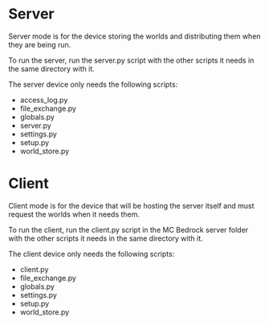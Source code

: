 # Server

Server mode is for the device storing the worlds and distributing them when they are being run.

To run the server, run the server.py script with the other scripts it needs in the same directory with it.

The server device only needs the following scripts:

- access_log.py
- file_exchange.py
- globals.py
- server.py
- settings.py
- setup.py
- world_store.py

# Client

Client mode is for the device that will be hosting the server itself and must request the worlds when it needs them.

To run the client, run the client.py script in the MC Bedrock server folder with the other scripts it needs in the same directory with it.

The client device only needs the following scripts:

- client.py
- file_exchange.py
- globals.py
- settings.py
- setup.py
- world_store.py
